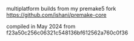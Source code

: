 multiplatform builds from my premake5 fork https://github.com/ishani/premake-core

compiled in May 2024 from f23a50c256c06321c548136bf612562a760c0f36